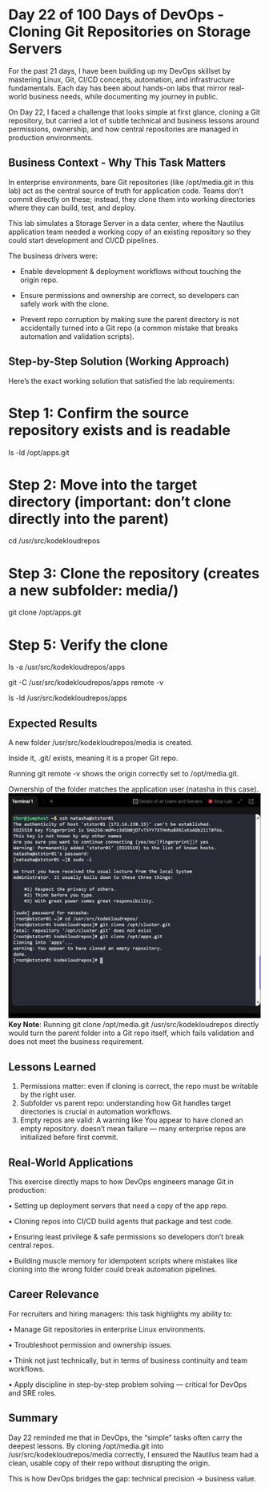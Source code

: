 # Day 22 of 100 Days of DevOps - Cloning Git Repositories on Storage Servers

For the past 21 days, I have been building up my DevOps skillset by mastering Linux, Git, CI/CD concepts, automation, and infrastructure fundamentals. Each day has been about hands-on labs that mirror real-world business needs, while documenting my journey in public.

On Day 22, I faced a challenge that looks simple at first glance, cloning a Git repository, but carried a lot of subtle technical and business lessons around permissions, ownership, and how central repositories are managed in production environments.

## Business Context - Why This Task Matters
In enterprise environments, bare Git repositories (like /opt/media.git in this lab) act as the central source of truth for application code. Teams don’t commit directly on these; instead, they clone them into working directories where they can build, test, and deploy.

This lab simulates a Storage Server in a data center, where the Nautilus application team needed a working copy of an existing repository so they could start development and CI/CD pipelines.

The business drivers were:
- Enable development & deployment workflows without touching the origin repo.

- Ensure permissions and ownership are correct, so developers can safely work with the clone.

- Prevent repo corruption by making sure the parent directory is not accidentally turned into a Git repo (a common mistake that breaks automation and validation scripts).


## Step-by-Step Solution (Working Approach)
Here’s the exact working solution that satisfied the lab requirements:

# Step 1: Confirm the source repository exists and is readable

ls -ld /opt/apps.git

# Step 2: Move into the target directory (important: don’t clone directly into the parent)

cd /usr/src/kodekloudrepos

# Step 3: Clone the repository (creates a new subfolder: media/)

git clone /opt/apps.git

# Step 5: Verify the clone

ls -a /usr/src/kodekloudrepos/apps

git -C /usr/src/kodekloudrepos/apps remote -v

ls -ld /usr/src/kodekloudrepos/apps

## Expected Results

A new folder /usr/src/kodekloudrepos/media is created.

Inside it, .git/ exists, meaning it is a proper Git repo.

Running git remote -v shows the origin correctly set to /opt/media.git.

Ownership of the folder matches the application user (natasha in this case).
![Screenshot](screenshots/git-clone.png)
**Key Note**: Running git clone /opt/media.git /usr/src/kodekloudrepos directly would turn the parent folder into a Git repo itself, which fails validation and does not meet the business requirement.

## Lessons Learned

1. Permissions matter: even if cloning is correct, the repo must be writable by the right user.
2. Subfolder vs parent repo: understanding how Git handles target directories is crucial in automation workflows.
3. Empty repos are valid: A warning like You appear to have cloned an empty repository. doesn’t mean failure — many enterprise repos are initialized before first commit.

## Real-World Applications
This exercise directly maps to how DevOps engineers manage Git in production:

•	Setting up deployment servers that need a copy of the app repo.

•	Cloning repos into CI/CD build agents that package and test code.

•	Ensuring least privilege & safe permissions so developers don’t break central repos.

•	Building muscle memory for idempotent scripts where mistakes like cloning into the wrong folder could break automation pipelines.

## Career Relevance
For recruiters and hiring managers: this task highlights my ability to:

•	Manage Git repositories in enterprise Linux environments.

•	Troubleshoot permission and ownership issues.

•	Think not just technically, but in terms of business continuity and team workflows.

•	Apply discipline in step-by-step problem solving — critical for DevOps and SRE roles.

## Summary

Day 22 reminded me that in DevOps, the “simple” tasks often carry the deepest lessons. By cloning /opt/media.git into /usr/src/kodekloudrepos/media correctly, I ensured the Nautilus team had a clean, usable copy of their repo without disrupting the origin.

This is how DevOps bridges the gap: technical precision → business value.
